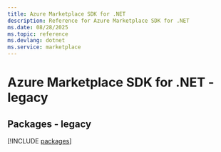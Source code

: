 ```yaml
---
title: Azure Marketplace SDK for .NET
description: Reference for Azure Marketplace SDK for .NET
ms.date: 08/28/2025
ms.topic: reference
ms.devlang: dotnet
ms.service: marketplace
---
```

# Azure Marketplace SDK for .NET - legacy
## Packages - legacy
[!INCLUDE [packages](marketplace-index.md)]